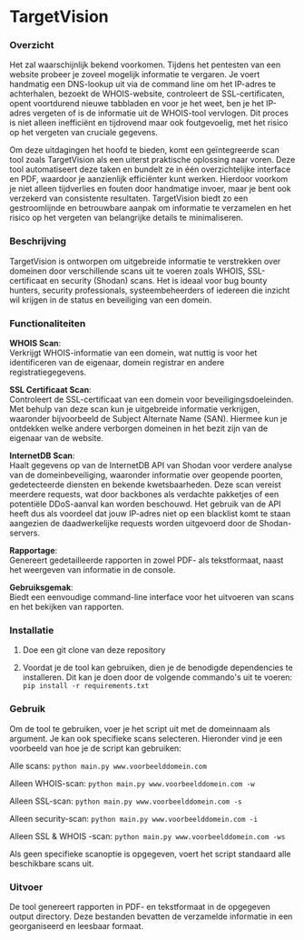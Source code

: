 # TargetVision
### Overzicht
Het zal waarschijnlijk bekend voorkomen. Tijdens het pentesten van een website probeer je zoveel mogelijk informatie te vergaren. Je voert handmatig een DNS-lookup uit via de command line om het IP-adres te achterhalen, bezoekt de WHOIS-website, controleert de SSL-certificaten, opent voortdurend nieuwe tabbladen en voor je het weet, ben je het IP-adres vergeten of is de informatie uit de WHOIS-tool vervlogen. Dit proces is niet alleen inefficiënt en tijdrovend maar ook foutgevoelig, met het risico op het vergeten van cruciale gegevens.

Om deze uitdagingen het hoofd te bieden, komt een geïntegreerde scan tool zoals TargetVision als een uiterst praktische oplossing naar voren. Deze tool automatiseert deze taken en bundelt ze in één overzichtelijke interface en PDF, waardoor je aanzienlijk efficiënter kunt werken. Hierdoor voorkom je niet alleen tijdverlies en fouten door handmatige invoer, maar je bent ook verzekerd van consistente resultaten. TargetVision biedt zo een gestroomlijnde en betrouwbare aanpak om informatie te verzamelen en het risico op het vergeten van belangrijke details te minimaliseren.

### Beschrijving
TargetVision is ontworpen om uitgebreide informatie te verstrekken over domeinen door verschillende scans uit te voeren zoals WHOIS, SSL-certificaat en security (Shodan) scans. Het is ideaal voor bug bounty hunters, security professionals, systeembeheerders of iedereen die inzicht wil krijgen in de status en beveiliging van een domein.

### Functionaliteiten

**WHOIS Scan**:  
Verkrijgt WHOIS-informatie van een domein, wat nuttig is voor het identificeren van de eigenaar, domein registrar en andere registratiegegevens.

**SSL Certificaat Scan**:  
Controleert de SSL-certificaat van een domein voor beveiligingsdoeleinden.
Met behulp van deze scan kun je uitgebreide informatie verkrijgen, waaronder bijvoorbeeld de Subject Alternate Name (SAN). Hiermee kun je ontdekken welke andere verborgen domeinen in het bezit zijn van de eigenaar van de website.

**InternetDB Scan**:  
Haalt gegevens op van de InternetDB API van Shodan voor verdere analyse van de domeinbeveiliging, waaronder informatie over geopende poorten, gedetecteerde diensten en bekende kwetsbaarheden.
Deze scan vereist meerdere requests, wat door backbones als verdachte pakketjes of een potentiële DDoS-aanval kan worden beschouwd.
Het gebruik van de API heeft dus als voordeel dat jouw IP-adres niet op een blacklist komt te staan aangezien de daadwerkelijke requests worden uitgevoerd door de Shodan-servers.

**Rapportage**:  
Genereert gedetailleerde rapporten in zowel PDF- als tekstformaat, naast het weergeven van informatie in de console.

**Gebruiksgemak**:  
Biedt een eenvoudige command-line interface voor het uitvoeren van scans en het bekijken van rapporten.

### Installatie
1. Doe een git clone van deze repository

2. Voordat je de tool kan gebruiken, dien je de benodigde dependencies te installeren. 
Dit kan je doen door de volgende commando's uit te voeren:  
```pip install -r requirements.txt```

### Gebruik
Om de tool te gebruiken, voer je het script uit met de domeinnaam als argument. Je kan ook specifieke scans selecteren.
Hieronder vind je een voorbeeld van hoe je de script kan gebruiken:

Alle scans: ```python main.py www.voorbeelddomein.com```

Alleen WHOIS-scan: ```python main.py www.voorbeelddomein.com -w```

Alleen SSL-scan: ```python main.py www.voorbeelddomein.com -s```

Alleen security-scan:  ```python main.py www.voorbeelddomein.com -i```

Alleen SSL & WHOIS -scan: ```python main.py www.voorbeelddomein.com -ws```


Als geen specifieke scanoptie is opgegeven, voert het script standaard alle beschikbare scans uit.

### Uitvoer

De tool genereert rapporten in PDF- en tekstformaat in de opgegeven output directory. Deze bestanden bevatten de verzamelde informatie in een georganiseerd en leesbaar formaat.
